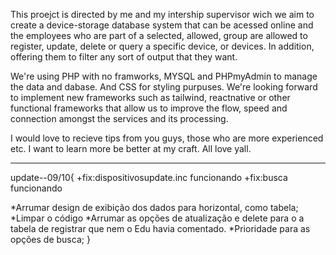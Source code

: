 This proejct is directed by me and my intership supervisor wich we aim to create a  device-storage database system that can be acessed online and the 
employees who are part of a selected, allowed, group are allowed to register, update, delete or query a specific device, or devices. In addition, offering them to filter any sort of output that they want.

We're using PHP with no framworks, MYSQL and PHPmyAdmin to manage the data and dabase. And CSS for styling purpuses. 
We're looking forward to implement new frameworks such as tailwind, reactnative or other functional frameworks that allow us to improve the flow, speed 
and connection amongst the services and its processing. 


I would love to recieve tips from you guys, those who are more experienced etc. I want to learn more be better at my craft.
All love yall.

-------------------------------------------------------------------------------------------------------------------------------------------------------------------------------------------


update--09/10{
+fix:dispositivosupdate.inc funcionando
+fix:busca funcionando

*Arrumar design de exibição dos dados para horizontal, como tabela;
*Limpar o código
*Arrumar as opções de atualização e delete para o a tabela de registrar que nem o Edu havia comentado.
*Prioridade para as opções de busca;
}
